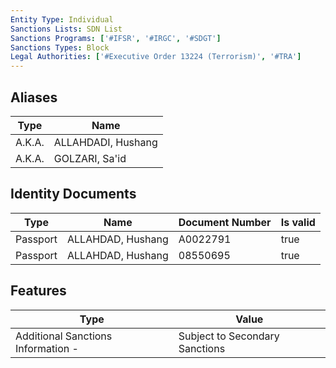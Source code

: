 ```yaml
---
Entity Type: Individual
Sanctions Lists: SDN List
Sanctions Programs: ['#IFSR', '#IRGC', '#SDGT']
Sanctions Types: Block
Legal Authorities: ['#Executive Order 13224 (Terrorism)', '#TRA']
---
```


## Aliases
| Type  | Name      | 
|-------|-----------|
| A.K.A. | ALLAHDADI, Hushang |
| A.K.A. | GOLZARI, Sa'id |

## Identity Documents
| Type  | Name      | Document Number | Is valid |
|-------|-----------|-----------------|----------|
| Passport | ALLAHDAD, Hushang | A0022791 | true |
| Passport | ALLAHDAD, Hushang | 08550695 | true |

## Features
| Type  | Value      |
|-------|------------|
| Additional Sanctions Information - | Subject to Secondary Sanctions |
